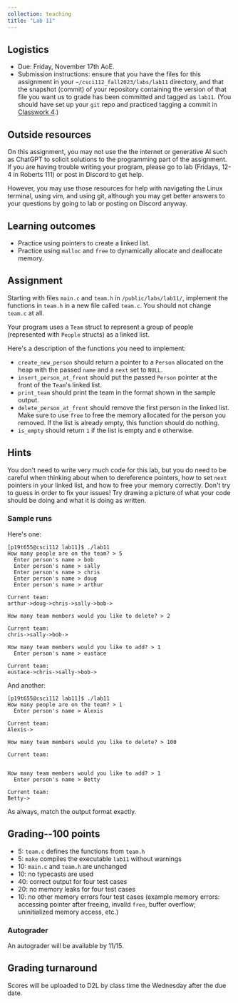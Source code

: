 ```yaml
---
collection: teaching
title: "Lab 11"
---
```


## Logistics
* Due: Friday, November 17th AoE.
* Submission instructions: ensure that you have the files for this assignment in your `~/csci112_fall2023/labs/lab11`
	directory, and that the snapshot (commit) of your repository containing the version of that file you want us to grade has been committed and
	tagged as `lab11`. (You should have set up your `git` repo and practiced tagging a commit in [Classwork 4](https://lgw2.github.io/teaching/csci112-fall-2023/classwork/classwork4/).)

## Outside resources

On this assignment, you may not use the the internet or generative AI such as
ChatGPT to solicit solutions to the programming part of the assignment. If you
are having trouble writing your program, please go to lab (Fridays, 12-4 in
Roberts 111) or post in Discord to
get help.

However, you may use those resources for help with navigating the Linux
terminal, using vim, and using git, although you may get better answers to your
questions by going to lab or posting on Discord anyway.

## Learning outcomes
* Practice using pointers to create a linked list.
* Practice using `malloc` and `free` to dynamically allocate and deallocate
	memory.

## Assignment

Starting with files `main.c` and `team.h` in `/public/labs/lab11/`, implement
the functions in `team.h` in a new file called `team.c`. You should not change
`team.c` at all.

Your program uses a `Team` struct to represent a group of
people (represented with `People` structs) as a linked list.

Here's a description of the functions you need to implement:
* `create_new_person` should return a pointer to a `Person` allocated on the
	heap with the passed `name` and a `next` set to `NULL`.
* `insert_person_at_front` should put the passed `Person` pointer at the front
	of the `Team`'s linked list.
* `print_team` should print the team in the format shown in the sample output.
* `delete_person_at_front` should remove the first person in the linked list.
	Make sure to use `free` to free the memory allocated for the person you
	removed. If the list is already empty, this function should do nothing.
* `is_empty` should return `1` if the list is empty and `0` otherwise.

## Hints

You don't need to write very much code for this lab, but you do need to be
careful when thinking about when to dereference pointers, how to set `next`
pointers in your linked list, and how to free your memory correctly. Don't try
to guess in order to fix your issues! Try drawing a picture of what your code
should be doing and what it is doing as written.

### Sample runs

Here's one:

```
[p19t655@csci112 lab11]$ ./lab11
How many people are on the team? > 5
  Enter person's name > bob
  Enter person's name > sally
  Enter person's name > chris
  Enter person's name > doug
  Enter person's name > arthur

Current team:
arthur->doug->chris->sally->bob->

How many team members would you like to delete? > 2

Current team:
chris->sally->bob->

How many team members would you like to add? > 1
  Enter person's name > eustace

Current team:
eustace->chris->sally->bob->

```

And another:

```
[p19t655@csci112 lab11]$ ./lab11
How many people are on the team? > 1
  Enter person's name > Alexis

Current team:
Alexis->

How many team members would you like to delete? > 100

Current team:


How many team members would you like to add? > 1
  Enter person's name > Betty

Current team:
Betty->

```

As always, match the output format exactly.

## Grading--100 points

* 5: `team.c` defines the functions from `team.h`
* 5: `make` compiles the executable `lab11` without warnings
* 10: `main.c` and `team.h` are unchanged
* 10: no typecasts are used
* 40: correct output for four test cases
* 20: no memory leaks for four test cases
* 10: no other memory errors four test cases (example memory errors: accessing
	pointer after freeing, invalid `free`, buffer overflow; uninitialized
	memory access, etc.)

### Autograder

An autograder will be available by 11/15.

## Grading turnaround
Scores will be uploaded to D2L by class time the Wednesday after the due date.

